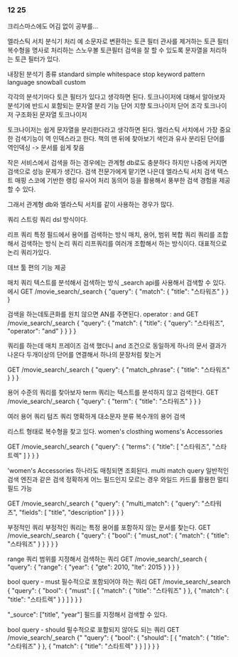 ### 12 25

크리스마스에도 어김 없이 공부를...

엘라스틱 서치 분식기 처리 예 
소문자로 변환하는 토큰 필터 관사를 제거하는 토큰 필터 복수형을 명사로 처리하는 스노우볼 
토큰필터 검색을 잘 할 수 있도록 문자열을 처리하는 토큰 필터가 있다. 

내장된 분석기 종류 
standard
simple
whitespace
stop
keyword
pattern
language
snowball
custom

각각의 분석기마다 토큰 필터가 있다고 생각하면 된다. 
토크나이저에 대해서 알아보자 
분석기에 반드시 포함되는 문자열 분리 기능 
단어 지향 토크나이저 
단어 조각 토크나이저 
구조화된 문자열 토크나이저 

토크나이저는 쉽게 문자열을 분리한다라고 생각하면 된다. 
엘라스틱 서치에서 가장 중요한 검색기능이 역 인덱스라고 한다. 
책의 맨 뒤에 찾아보기 색인과 유사 
분리된 단어를 역인덱싱 -> 문서를 쉽게 찾음

작은 서비스에서 검색을 하는 경우에는 관계형 db로도 충분하다 
하지만 나중에 커지면 검색으로 성능 문제가 생긴다. 
검색 전문가에게 맡기면 나은데 
엘라스틱 서치 검색 텍스트 매핑 스코에 기반한 랭킹 유사어 처리 동의어 등을 활용해서 
풍부한 검색 경험을 제공할 수 있다. 

그래서 관계형 db와 엘라스틱 서치를 같이 사용하는 경우가 많다.

쿼리 스트링 쿼리 dsl 방식이다. 

리프 쿼리 
특정 필드에서 용어를 검색하는 방식 매치, 용어, 범위
복합 쿼리
쿼리를 조합해서 검색하는 방식 
논리 쿼리 
리프쿼리를 여러개 조합해서 하는 방식이다. 
대표적으로 논리 쿼리가있다. 

데브 툴 편의 기능 제공

매치 쿼리
텍스트를 분석해서 검색하는 방식
_search api를 사용해서 검색할 수 있다.
에시
GET /movie_search/_search
{
  "query": {
    "match": {
      "title": "스타워즈"
    }
  }
}

검색을 하는데토큰화를 원치 않으면 AN를 주면된다. operator : and
GET /movie_search/_search
{
  "query": {
    "match": {
      "title": {
        "query": "스타워즈",
        "operator": "and"
      }
    }
  }
}

쿼리를 하는데 매치 프레이즈 검색 했더니 
and 조건으로 동일하게 하나의 문서 결과가 나온다 
두개이상의 단어를 연결해서 하나의 문장처럼 찾는거 

GET /movie_search/_search
{
  "query": {
    "match_phrase": {
      "title": "스타워즈"
    }
  }
}

용어 수준의 쿼리를 찾아보자 
term 쿼리는 텍스트를 분석하지 않고 검색한다.
GET /movie_search/_search
{
  "query": {
    "term": {
      "title": "스타워즈"
    }
  }
}

여러 용어 쿼리 텀즈 쿼리 명확하게 대소문자 분류 
복수개의 용어 검색 

리스트 형태로 복수형을 찾고 있다. 
women's closthing
womens's Accessories

GET /movie_search/_search
{
  "query": {
    "terms": {
      "title": [
        "스타워즈",
        "스타트렉"
      ]
    }
  }
}

'women's Accessories
하나라도 매칭되면 조회된다. 
multi match query 
일반적인 검색 엔진과 같은 검색 
정확하게 어느 필드인지 모르는 경우 
와일드 카드를 활용한 멀티 필드 가능 

GET /movie_search/_search
{
  "query": {
    "multi_match": {
      "query": "스타워즈",
      "fields": [
        "title",
        "description"
      ]
    }
  }
}

부정적인 쿼리
부정적인 쿼리는 특정 용어를 포함하지 않는 문서를 찾는다.
GET /movie_search/_search
{
  "query": {
    "bool": {
      "must_not": {
        "match": {
          "title": "스타워즈"
        }
      }
    }
  }
}

range 쿼리
범위를 지정해서 검색하는 쿼리
GET /movie_search/_search
{
  "query": {
    "range": {
      "year": {
        "gte": 2010,
        "lte": 2015
      }
    }
  }
}

bool query - must
필수적으로 포함되어야 하는 쿼리
GET /movie_search/_search
{
  "query": {
    "bool": {
      "must": [
        {
          "match": {
            "title": "스타워즈"
          }
        },
        {
          "match": {
            "title": "스타트렉"
          }
        }
      ]
    }
  }
}

"_source": ["title", "year"]
필드를 지정해서 검색할 수 있다.

bool query - should
필수적으로 포함되지 않아도 되는 쿼리
GET /movie_search/_search
{"
  "query": {
    "bool": {
      "should": [
        {
          "match": {
            "title": "스타워즈"
          }
        },
        {
          "match": {
            "title": "스타트렉"
          }
        }
      ]
    }
  }
}
































































